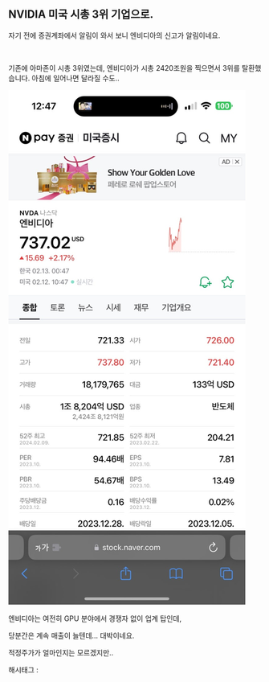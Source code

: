 ## NVIDIA 미국 시총 3위 기업으로.

자기 전에 증권계좌에서 알림이 와서 보니 엔비디아의 신고가 알림이네요.

​

기존에 아마존이 시총 3위였는데, 엔비디아가 시총 2420조원을 찍으면서 3위를 탈환했습니다. 아침에 일어나면 달라질 수도..

![1](./asset/1.png)

엔비디아는 여전히 GPU 분야에서 경쟁자 없이 업계 탑인데,

당분간은 계속 매출이 늘텐데… 대박이네요.

적정주가가 얼마인지는 모르겠지만..

 해시태그 : 